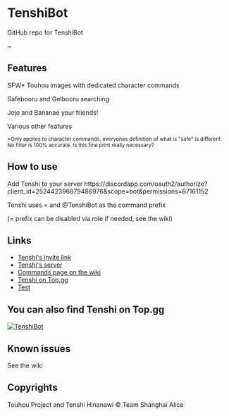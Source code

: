 # TenshiBot
<p>GitHub repo for TenshiBot</p>
<p>~</p>

<h2>Features</h2>
<p>SFW* Touhou images with dedicated character commands</p>
<p>Safebooru and Gelbooru searching</p>
<p>Jojo and Bananae your friends!</p>
<p>Various other features</p>

<sup>*Only applies to character commands, everyones definition of what is "safe" is different. No filter is 100% accurate. Is this fine print really necessary?<sup>

<h2>How to use</h2>
<p>Add Tenshi to your server https://discordapp.com/oauth2/authorize?client_id=252442396879486976&scope=bot&permissions=67161152</p>
<p>Tenshi uses = and @TenshiBot as the command prefix</p>
<p>(= prefix can be disabled via role if needed, see the wiki)</p>

<h2>Links</h2>
<ul>
<li><a href="https://discordapp.com/oauth2/authorize?client_id=252442396879486976&scope=bot&permissions=67161152">Tenshi's invite link</a></li>
<li><a href="https://discord.gg/vAbzRG9">Tenshi's server</a></li>
<li><a href="https://github.com/kawashirodev/TenshiBot/wiki/Commands">Commands page on the wiki</a></li>
<li><a href="https://top.gg/bot/252442396879486976">Tenshi on Top.gg</a></li>
<li><a href="https://discord.gg/rfauVPS9xj">Test</a></li>
</ul>

<h2>You can also find Tenshi on Top.gg</h2>

<a href="https://discordbots.org/bot/252442396879486976" >
  <img src="https://discordbots.org/api/widget/252442396879486976.svg" alt="TenshiBot" />
</a>

<h2>Known issues</h2>
See the wiki

<h2>Copyrights</h2>
<p>Touhou Project and Tenshi Hinanawi © Team Shanghai Alice</p>
